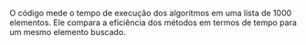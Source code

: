O código mede o tempo de execução dos algoritmos em uma lista de 1000 elementos.
Ele compara a eficiência dos métodos em termos de tempo para um mesmo elemento buscado.
